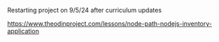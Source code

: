 Restarting project on 9/5/24 after curriculum updates

https://www.theodinproject.com/lessons/node-path-nodejs-inventory-application